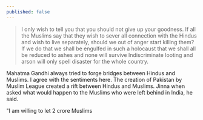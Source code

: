 ```yaml
---
published: false
---
```



<blockquote>
I only wish to tell you that you should not give up your goodness. If all the Muslims say that they wish to sever all connection with the Hindus and wish to live separately, should we out of anger start killing them? If we do that we shall be engulfed in such a holocaust that we shall all be reduced to ashes and none will survive Indiscriminate looting and arson will only spell disaster for the whole country.
</blockquote>

Mahatma Gandhi always tried to forge bridges between Hindus and Muslims. I agree with the sentiments here. The creation of Pakistan by Muslim League created a rift between Hindus and Muslims. Jinna when asked what would happen to the Muslims who were left behind in India, he said.

"I am willing to let 2 crore Muslims 